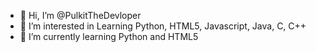 - 👋 Hi, I’m @PulkitTheDevloper
- 👀 I’m interested in Learning Python, HTML5, Javascript, Java, C, C++
- 🌱 I’m currently learning Python and HTML5

<!---
PulkitTheDevloper/PulkitTheDevloper is a ✨ special ✨ repository because its `README.md` (this file) appears on your GitHub profile.
You can click the Preview link to take a look at your changes.
--->
